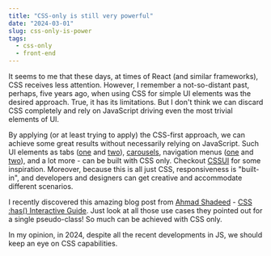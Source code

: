```yaml
---
title: "CSS-only is still very powerful"
date: "2024-03-01"
slug: css-only-is-power
tags:
  - css-only
  - front-end
---
```

It seems to me that these days, at times of React (and similar frameworks), CSS receives less attention. However, I remember a not-so-distant past, perhaps, five years ago, when using CSS for simple UI elements was the desired approach. True, it has its limitations. But I don't think we can discard CSS completely and rely on JavaScript driving even the most trivial elements of UI.

By applying (or at least trying to apply) the CSS-first approach, we can achieve some great results without necessarily relying on JavaScript. Such UI elements as tabs ([one](https://css-tricks.com/css3-tabs/) and [two](https://css-tricks.com/functional-css-tabs-revisited/)), [carousels](https://css-tricks.com/css-only-carousel/), navigation menus ([one](https://css-tricks.com/solved-with-css-dropdown-menus/) and [two](https://moderncss.dev/css-only-accessible-dropdown-navigation-menu/)), and a lot more - can be built with CSS only. Checkout [CSSUI](https://www.cssui.dev) for some inspiration. Moreover, because this is all just CSS, responsiveness is "built-in", and developers and designers can get creative and accommodate different scenarios.

I recently discovered this amazing blog post from [Ahmad Shadeed](https://ishadeed.com/) - [CSS :has() Interactive Guide](https://ishadeed.com/article/css-has-guide). Just look at all those use cases they pointed out for a single pseudo-class! So much can be achieved with CSS only.

In my opinion, in 2024, despite all the recent developments in JS, we should keep an eye on CSS capabilities.